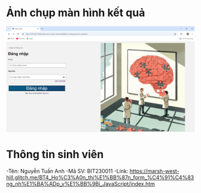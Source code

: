 # Ảnh chụp màn hình kết quả

![Hình ảnh kết quả](ketqua.png)

# Thông tin sinh viên
-Tên: Nguyễn Tuấn Anh
-Mã SV: BIT230011
-Link: https://marsh-west-hill.glitch.me/BT4_Ho%C3%A0n_thi%E1%BB%87n_form_%C4%91%C4%83ng_nh%E1%BA%ADp_v%E1%BB%9Bi_JavaScript/index.htm